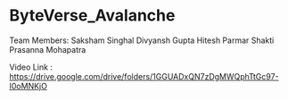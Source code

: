 # ByteVerse_Avalanche
Team Members: Saksham Singhal
              Divyansh Gupta
              Hitesh Parmar
              Shakti Prasanna Mohapatra
 
 
 Video Link : https://drive.google.com/drive/folders/1GGUADxQN7zDgMWQphTtGc97-I0oMNKjO
